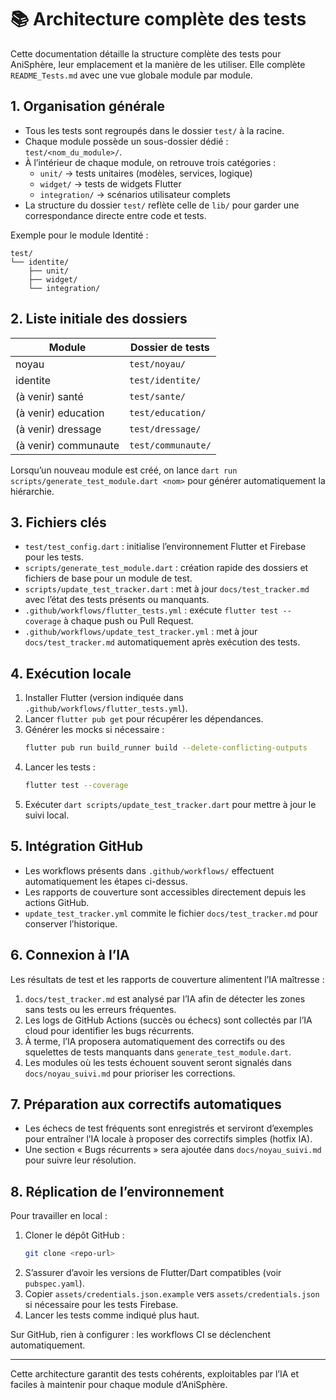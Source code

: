 # 📚 Architecture complète des tests

Cette documentation détaille la structure complète des tests pour AniSphère, leur emplacement et la manière de les utiliser. Elle complète `README_Tests.md` avec une vue globale module par module.

## 1. Organisation générale

- Tous les tests sont regroupés dans le dossier `test/` à la racine.
- Chaque module possède un sous-dossier dédié : `test/<nom_du_module>/`.
- À l’intérieur de chaque module, on retrouve trois catégories :
  - `unit/` → tests unitaires (modèles, services, logique)
  - `widget/` → tests de widgets Flutter
  - `integration/` → scénarios utilisateur complets
- La structure du dossier `test/` reflète celle de `lib/` pour garder une correspondance directe entre code et tests.

Exemple pour le module Identité :
```
test/
└── identite/
    ├── unit/
    ├── widget/
    └── integration/
```

## 2. Liste initiale des dossiers

| Module | Dossier de tests |
|-------|-----------------|
| noyau | `test/noyau/` |
| identite | `test/identite/` |
| (à venir) santé | `test/sante/` |
| (à venir) education | `test/education/` |
| (à venir) dressage | `test/dressage/` |
| (à venir) communaute | `test/communaute/` |

Lorsqu’un nouveau module est créé, on lance `dart run scripts/generate_test_module.dart <nom>` pour générer automatiquement la hiérarchie.

## 3. Fichiers clés

- `test/test_config.dart` : initialise l’environnement Flutter et Firebase pour les tests.
- `scripts/generate_test_module.dart` : création rapide des dossiers et fichiers de base pour un module de test.
- `scripts/update_test_tracker.dart` : met à jour `docs/test_tracker.md` avec l’état des tests présents ou manquants.
- `.github/workflows/flutter_tests.yml` : exécute `flutter test --coverage` à chaque push ou Pull Request.
- `.github/workflows/update_test_tracker.yml` : met à jour `docs/test_tracker.md` automatiquement après exécution des tests.

## 4. Exécution locale

1. Installer Flutter (version indiquée dans `.github/workflows/flutter_tests.yml`).
2. Lancer `flutter pub get` pour récupérer les dépendances.
3. Générer les mocks si nécessaire :
   ```bash
   flutter pub run build_runner build --delete-conflicting-outputs
   ```
4. Lancer les tests :
   ```bash
   flutter test --coverage
   ```
5. Exécuter `dart scripts/update_test_tracker.dart` pour mettre à jour le suivi local.

## 5. Intégration GitHub

- Les workflows présents dans `.github/workflows/` effectuent automatiquement les étapes ci-dessus.
- Les rapports de couverture sont accessibles directement depuis les actions GitHub.
- `update_test_tracker.yml` commite le fichier `docs/test_tracker.md` pour conserver l’historique.

## 6. Connexion à l’IA

Les résultats de test et les rapports de couverture alimentent l’IA maîtresse :

1. `docs/test_tracker.md` est analysé par l’IA afin de détecter les zones sans tests ou les erreurs fréquentes.
2. Les logs de GitHub Actions (succès ou échecs) sont collectés par l’IA cloud pour identifier les bugs récurrents.
3. À terme, l’IA proposera automatiquement des correctifs ou des squelettes de tests manquants dans `generate_test_module.dart`.
4. Les modules où les tests échouent souvent seront signalés dans `docs/noyau_suivi.md` pour prioriser les corrections.

## 7. Préparation aux correctifs automatiques

- Les échecs de test fréquents sont enregistrés et serviront d’exemples pour entraîner l’IA locale à proposer des correctifs simples (hotfix IA).
- Une section « Bugs récurrents » sera ajoutée dans `docs/noyau_suivi.md` pour suivre leur résolution.

## 8. Réplication de l’environnement

Pour travailler en local :

1. Cloner le dépôt GitHub :
   ```bash
   git clone <repo-url>
   ```
2. S’assurer d’avoir les versions de Flutter/Dart compatibles (voir `pubspec.yaml`).
3. Copier `assets/credentials.json.example` vers `assets/credentials.json` si nécessaire pour les tests Firebase.
4. Lancer les tests comme indiqué plus haut.

Sur GitHub, rien à configurer : les workflows CI se déclenchent automatiquement.

---

Cette architecture garantit des tests cohérents, exploitables par l’IA et faciles à maintenir pour chaque module d’AniSphère.
